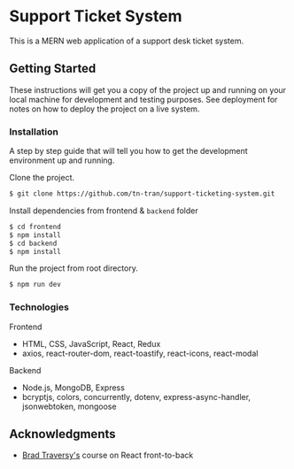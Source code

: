 # Support Ticket System

This is a MERN web application of a support desk ticket system.

## Getting Started

These instructions will get you a copy of the project up and running on your local machine for development and testing purposes. See deployment for notes on how to deploy the project on a live system.

### Installation

A step by step guide that will tell you how to get the development environment up and running.

Clone the project.

```sh
$ git clone https://github.com/tn-tran/support-ticketing-system.git
```

Install dependencies from frontend & `backend` folder

```sh
$ cd frontend
$ npm install
$ cd backend
$ npm install
```

Run the project from root directory.

```sh
$ npm run dev
```

### Technologies

Frontend

- HTML, CSS, JavaScript, React, Redux
- axios, react-router-dom, react-toastify, react-icons, react-modal

Backend

- Node.js, MongoDB, Express
- bcryptjs, colors, concurrently, dotenv, express-async-handler, jsonwebtoken, mongoose

## Acknowledgments

- [Brad Traversy's](https://github.com/bradtraversys) course on React front-to-back
